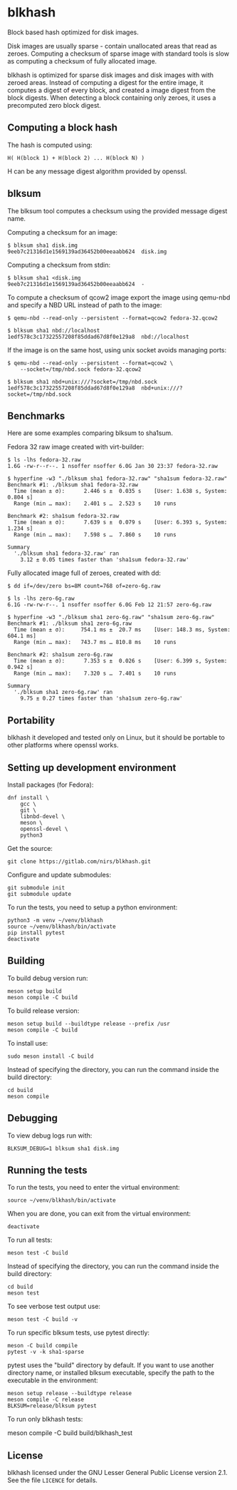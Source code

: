 # blkhash

Block based hash optimized for disk images.

Disk images are usually sparse - contain unallocated areas that read as
zeroes.  Computing a checksum of sparse image with standard tools is
slow as computing a checksum of fully allocated image.

blkhash is optimized for sparse disk images and disk images with with
zeroed areas. Instead of computing a digest for the entire image, it
computes a digest of every block, and created a image digest from the
block digests. When detecting a block containing only zeroes, it uses a
precomputed zero block digest.

## Computing a block hash

The hash is computed using:

    H( H(block 1) + H(block 2) ... H(block N) )

H can be any message digest algorithm provided by openssl.

## blksum

The blksum tool computes a checksum using the provided message digest
name.

Computing a checksum for an image:

    $ blksum sha1 disk.img
    9eeb7c21316d1e1569139ad36452b00eeaabb624  disk.img

Computing a checksum from stdin:

    $ blksum sha1 <disk.img
    9eeb7c21316d1e1569139ad36452b00eeaabb624  -

To compute a checksum of qcow2 image export the image using qemu-nbd and
specify a NBD URL instead of path to the image:

    $ qemu-nbd --read-only --persistent --format=qcow2 fedora-32.qcow2

    $ blksum sha1 nbd://localhost
    1edf578c3c17322557208f85ddad67d8f0e129a8  nbd://localhost

If the image is on the same host, using unix socket avoids managing
ports:

    $ qemu-nbd --read-only --persistent --format=qcow2 \
        --socket=/tmp/nbd.sock fedora-32.qcow2

    $ blksum sha1 nbd+unix:///?socket=/tmp/nbd.sock
    1edf578c3c17322557208f85ddad67d8f0e129a8  nbd+unix:///?socket=/tmp/nbd.sock

## Benchmarks

Here are some examples comparing blksum to sha1sum.

Fedora 32 raw image created with virt-builder:

    $ ls -lhs fedora-32.raw
    1.6G -rw-r--r--. 1 nsoffer nsoffer 6.0G Jan 30 23:37 fedora-32.raw

    $ hyperfine -w3 "./blksum sha1 fedora-32.raw" "sha1sum fedora-32.raw"
    Benchmark #1: ./blksum sha1 fedora-32.raw
      Time (mean ± σ):      2.446 s ±  0.035 s    [User: 1.638 s, System: 0.804 s]
      Range (min … max):    2.401 s …  2.523 s    10 runs

    Benchmark #2: sha1sum fedora-32.raw
      Time (mean ± σ):      7.639 s ±  0.079 s    [User: 6.393 s, System: 1.234 s]
      Range (min … max):    7.598 s …  7.860 s    10 runs

    Summary
      './blksum sha1 fedora-32.raw' ran
        3.12 ± 0.05 times faster than 'sha1sum fedora-32.raw'

Fully allocated image full of zeroes, created with dd:

    $ dd if=/dev/zero bs=8M count=768 of=zero-6g.raw

    $ ls -lhs zero-6g.raw
    6.1G -rw-rw-r--. 1 nsoffer nsoffer 6.0G Feb 12 21:57 zero-6g.raw

    $ hyperfine -w3 "./blksum sha1 zero-6g.raw" "sha1sum zero-6g.raw"
    Benchmark #1: ./blksum sha1 zero-6g.raw
      Time (mean ± σ):     754.1 ms ±  20.7 ms    [User: 148.3 ms, System: 604.1 ms]
      Range (min … max):   743.7 ms … 810.8 ms    10 runs

    Benchmark #2: sha1sum zero-6g.raw
      Time (mean ± σ):      7.353 s ±  0.026 s    [User: 6.399 s, System: 0.942 s]
      Range (min … max):    7.320 s …  7.401 s    10 runs

    Summary
      './blksum sha1 zero-6g.raw' ran
        9.75 ± 0.27 times faster than 'sha1sum zero-6g.raw'

## Portability

blkhash it developed and tested only on Linux, but it should be portable
to other platforms where openssl works.

## Setting up development environment

Install packages (for Fedora):

    dnf install \
        gcc \
        git \
        libnbd-devel \
        meson \
        openssl-devel \
        python3

Get the source:

    git clone https://gitlab.com/nirs/blkhash.git

Configure and update submodules:

    git submodule init
    git submodule update

To run the tests, you need to setup a python environment:

    python3 -m venv ~/venv/blkhash
    source ~/venv/blkhash/bin/activate
    pip install pytest
    deactivate

## Building

To build debug version run:

    meson setup build
    meson compile -C build

To build release version:

    meson setup build --buildtype release --prefix /usr
    meson compile -C build

To install use:

    sudo meson install -C build

Instead of specifying the directory, you can run the command inside the
build directory:

    cd build
    meson compile

## Debugging

To view debug logs run with:

    BLKSUM_DEBUG=1 blksum sha1 disk.img

## Running the tests

To run the tests, you need to enter the virtual environment:

    source ~/venv/blkhash/bin/activate

When you are done, you can exit from the virtual environment:

    deactivate

To run all tests:

    meson test -C build

Instead of specifying the directory, you can run the command inside the
build directory:

    cd build
    meson test

To see verbose test output use:

    meson test -C build -v

To run specific blksum tests, use pytest directly:

    meson -C build compile
    pytest -v -k sha1-sparse

pytest uses the "build" directory by default. If you want to use another
directory name, or installed blksum executable, specify the path to the
executable in the environment:

    meson setup release --buildtype release
    meson compile -C release
    BLKSUM=release/blksum pytest

To run only blkhash tests:

   meson compile -C build
   build/blkhash_test

## License

blkhash licensed under the GNU Lesser General Public License version 2.1.
See the file `LICENCE` for details.
